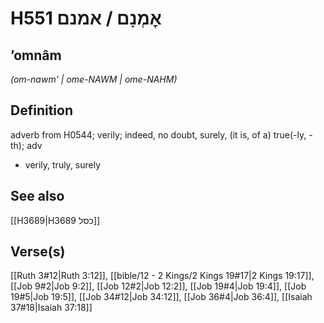 # H551 אׇמְנָם / אמנם

## ʼomnâm

_(om-nawm' | ome-NAWM | ome-NAHM)_

## Definition

adverb from H0544; verily; indeed, no doubt, surely, (it is, of a) true(-ly, -th); adv

- verily, truly, surely

## See also

[[H3689|H3689 כסל]]

## Verse(s)

[[Ruth 3#12|Ruth 3:12]], [[bible/12 - 2 Kings/2 Kings 19#17|2 Kings 19:17]], [[Job 9#2|Job 9:2]], [[Job 12#2|Job 12:2]], [[Job 19#4|Job 19:4]], [[Job 19#5|Job 19:5]], [[Job 34#12|Job 34:12]], [[Job 36#4|Job 36:4]], [[Isaiah 37#18|Isaiah 37:18]]